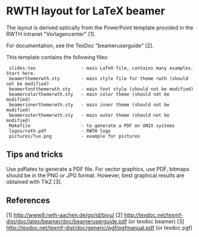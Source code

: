 

RWTH layout for LaTeX beamer
============================

The layout is derived optically from the PowerPoint template provided in the
RWTH intranet "Vorlagencenter" [1]. 

For documentation, see the TexDoc "beameruserguide" [2].

This template contains the following files:

     slides.tex                 - main LaTeX file, contains many examples. Start here.
     beamerthemerwth.sty        - main style file for theme rwth (should not be modified)
     beamerfontthemerwth.sty    - main font style (should not be modified)
     beamercolorthemerwth.sty   - main color theme (should not be modified)
     beamerinnerthemerwth.sty   - main inner theme (should not be modified)
     beamerouterthemerwth.sty   - main outer theme (should not be modified)
     Makefile                   - to generate a PDF on UNIX systems
     logos/rwth.pdf             - RWTH logo
     pictures/Tux.png           - example for pictures


Tips and tricks
---------------

 Use pdflatex to generate a PDF file.
 For vector graphics, use PDF, bitmaps should be in the PNG or JPG format.
 However, best graphical results are obtained with TikZ [3].


References
----------

 [1] http://www9.rwth-aachen.de/go/id/biyu/
 [2] http://texdoc.net/texmf-dist/doc/latex/beamer/doc/beameruserguide.pdf (or texdoc beamer)
 [3] http://texdoc.net/texmf-dist/doc/generic/pgf/pgfmanual.pdf (or texdoc pgf)




